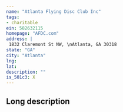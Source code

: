 ```yaml
---
name: "Atlanta Flying Disc Club Inc"
tags:
- charitable
ein: 582632115
homepage: "AFDC.com"
address: |
 1832 Claremont St NW, \nAtlanta, GA 30318
state: "GA"
city: "Atlanta"
lng: 
lat: 
description: ""
is_501c3: X
---
```


## Long description


